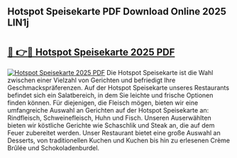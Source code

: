## Hotspot Speisekarte PDF Download Online 2025 LIN1j

# <h2><a href="http://gc5wml.nevu.top/?p=Hotspot+Speisekarte">🔗 👉🔴 Hotspot Speisekarte 2025 PDF</a></h2>

[![Hotspot Speisekarte 2025 PDF](https://i.imgur.com/dBaPXMq.png)](http://gc5wml.nevu.top/?p=Hotspot+Speisekarte)
Die Hotspot Speisekarte ist die Wahl zwischen einer Vielzahl von Gerichten und befriedigt Ihre Geschmackspräferenzen. Auf der Hotspot Speisekarte unseres Restaurants befindet sich ein Salatbereich, in dem Sie leichte und frische Optionen finden können. Für diejenigen, die Fleisch mögen, bieten wir eine umfangreiche Auswahl an Gerichten auf der Hotspot Speisekarte an: Rindfleisch, Schweinefleisch, Huhn und Fisch. Unseren Auserwählten bieten wir köstliche Gerichte wie Schaschlik und Steak an, die auf dem Feuer zubereitet werden. Unser Restaurant bietet eine große Auswahl an Desserts, von traditionellen Kuchen und Kuchen bis hin zu erlesenen Crème Brûlée und Schokoladenburdel.
